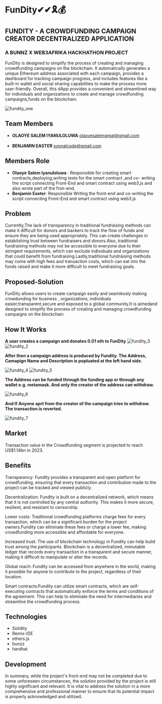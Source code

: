 # FunDity✔✔🎗💰


## FUNDITY - A CROWDFUNDING CAMPAIGN CREATOR DECENTRALIZED APPLICATION
### A BUNNZ X WEB3AFRIKA HACKHATHON PROJECT 

FunDity is designed to simplify the process of creating and managing crowdfunding campaigns on the blockchain. It automatically generates a unique Ethereum address associated with each campaign, provides a dashboard for tracking campaign progress, and includes features like a built-in wallet and social sharing capabilities to make the process more user-friendly. Overall, this dApp provides a convenient and streamlined way for individuals and organizations to create and manage crowdfunding campaigns,funds on the blockchain.

![fundity_one](https://user-images.githubusercontent.com/89555234/232927717-7fda2217-2798-48c2-862f-6e15fa4eb934.PNG)

## Team Members
- **OLAOYE SALEM IYANULOLUWA** olaoyesalemgreat@gmail.com
<br></br>
- **BENJAMIN EASTER** sypnalcode@gmail.com

## Members Role

- **Olaoye Salem Iyanuloluwa** : Responsible for creating smart contracts,deploying,writing tests for the smart contract ,and co- writing the script connecting Front-End and smart contract  using web3.js and also wrote part of the fron-end.
- **Benjamin Easter**: Responsible Writing the front-end and co-writing the script connecting Front-End and smart contract  using web3.js

## Problem
Currently,The lack of transparency in traditional fundraising methods can make it difficult for donors and backers to track the flow of funds and ensure they are being used appropriately. This can create challenges in establishing trust between fundraisers and donors.Also, traditional fundraising methods may not be accessible to everyone due to their stringent requirements, which can exclude individuals and organizations that could benefit from fundraising.Lastly,traditional fundraising methods may come with high fees and transaction costs, which can eat into the funds raised and make it more difficult to meet fundraising goals.

## Proposed-Solution
FunDity allows users to create campaign easily and seamlessly making crowdunding for business , organizations, individuals easier,transparent,secure and exposed to a global community.It is aimedand  designed to simplify the process of creating and managing crowdfunding campaigns on the blockchain

## How It Works


**A user creates a campaign and donates 0.01 eth to FunDity**
![fundity_3](https://user-images.githubusercontent.com/89555234/234476177-738e8f8d-83d1-4e79-bf2b-740b6f0b3c30.PNG)
![fundity_2](https://user-images.githubusercontent.com/89555234/234476165-17817265-6e78-4e0d-87ef-e1fb556e015f.PNG)


**After then a campaign address is produced by Fundity. The Address, Camapign Name and Description is popluated at the left hand side.**


![fundity_4](https://user-images.githubusercontent.com/89555234/234479079-d76ddab2-b88d-4a4f-a2d2-01cce07ed305.PNG)
![fundity_5](https://user-images.githubusercontent.com/89555234/234479250-7c046d11-97c0-4924-a4da-948e3b3eae4a.PNG)

**The Address can be funded through the funding app or through any wallet e.g. metamask. And only the creator of the address can withdraw.**


![fundity_6](https://user-images.githubusercontent.com/89555234/234479405-97b0df3c-b735-4fda-a8b3-802421f15069.PNG)

**And If Anyone aprt from the creator of the campaign tries to withdraw. The transaction is reverted.**

![fundity_7](https://user-images.githubusercontent.com/89555234/234479524-9255309b-55f3-412d-8078-510ab3eef798.PNG)


## Market
Transaction value in the Crowdfunding segment is projected to reach US$1.14bn in 2023. 

## Benefits
Transparency: Fundity provides a transparent and open platform for crowdfunding, ensuring that every transaction and contribution made to the project can be tracked and viewed publicly.

Decentralization: Fundity  is built on a decentralized network, which means that it is not controlled by any central authority. This makes it more secure, resilient, and resistant to censorship.

Lower costs: Traditional crowdfunding platforms charge fees for every transaction, which can be a significant burden for the project owners.Fundity  can eliminate these fees or charge a lower fee, making crowdfunding more accessible and affordable for everyone.

Increased trust: The use of blockchain technology in Fundity  can help build trust among the participants. Blockchain is a decentralized, immutable ledger that records every transaction in a transparent and secure manner, making it difficult to manipulate or alter the records.

Global reach: Fundity can be accessed from anywhere in the world, making it possible for anyone to contribute to the project, regardless of their location.

Smart contracts:Fundity  can utilize smart contracts, which are self-executing contracts that automatically enforce the terms and conditions of the agreement. This can help to eliminate the need for intermediaries and streamline the crowdfunding process.


## Technologies
* Solidity
* Remix-IDE
* ethers.js
* bunzz
* hardhat


## Development
In summary, while the project's front-end may not be completed due to some unforeseen circumstances, the solution provided by the project is still highly significant and relevant. It is vital to address the solution in a more comprehensive and professional manner to ensure that its potential impact is properly acknowledged and utilized.




